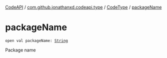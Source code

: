 [CodeAPI](../../index.md) / [com.github.jonathanxd.codeapi.type](../index.md) / [CodeType](index.md) / [packageName](.)

# packageName

`open val packageName: `[`String`](https://kotlinlang.org/api/latest/jvm/stdlib/kotlin/-string/index.html)

Package name

